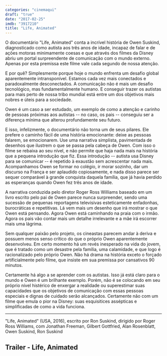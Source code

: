 ```yaml
---
categories: "cinemaqui"
draft: "true"
date: "2017-02-25"
imdb: "3917210"
title: "Life, Animated"
---
```

O documentário "Life, Animated" conta a incrível história de Owen Suskind, diagnosticado como autista aos três anos de idade, incapaz de falar e de ações motoras minimamente coesas e que através dos filmes da Disney abriu um portal surpreendente de comunicação com o mundo externo. Apenas por esta premissa este filme vale cada segundo de nossa atenção.

E por quê? Simplesmente porque hoje o mundo enfrenta um desafio global aparentemente intransponível. Estamos cada vez mais conectados e paradoxalmente desconectados. A comunicação não é mais um desafio tecnológico, mas fundamentalmente humano. E conseguir trazer os autistas para mais perto de nossa tribo mundial está entre um dos objetivos mais nobres e úteis para a sociedade.

Owen é um caso a ser estudado, um exemplo de como a atenção e carinho de pessoas próximas aos autistas -- no caso, os pais -- conseguiu ser a diferença mínima que alterou profundamente seu futuro.

E isso, infelizmente, o documentário não torna um de seus pilares. Ele prefere o caminho fácil de uma história emocionante: deixe as pessoas falarem, se emocionarem. Use uma narrativa simplista, pavimentada de desenhos que ilustrem o que se passa pela cabeça de Owen. Com isso o filme se rebaixa ao seu nível, e não permite que haja nada mais na história que a pequena introdução que fiz. Essa introdução -- autista usa Disney para se comunicar -- é repetido à exaustão sem acrescentar nada mais. Acompanhamos Owen se formar no colégio, ir morar sozinho, dar um discurso na França e ser aplaudido copiosamente, e nada disso parece ser sequer comparável à grande conquista daquela família, que já havia perdido as esperanças quando Owen fez três anos de idade.

A narrativa conduzida pelo diretor Roger Ross Williams baseado em um livro escrito pelo pai de Owen parece nunca surpreender, sendo uma sucessão de pequenas reportagens televisivas esteticamente enfadonhas, burocráticas e repetitivas. Lá vem mais um desenho que irá mostrar o que Owen está pensando. Agora Owen está caminhando na praia com o irmão. Agora os pais vão contar mais um detalhe irrelevante e a mãe irá escorrer mais uma lágrima.

Sem qualquer paixão pelo projeto, os cineastas parecem andar à deriva e possuem menos senso crítico do que o próprio Owen aparentemente desenvolveu. Em certo momento há um revés inesperado na vida do jovem, que é tratado como um desastre pela família, uma calamidade, e que logo é racionalizado pelo próprio Owen. Não há drama na história exceto o forçado artificialmente pelo filme, que insiste em sua premissa por cansativos 90 minutos.

Certamente há algo a se aprender com os autistas. Isso já está claro para o mundo e Owen é um brilhante exemplo. Porém, não é se colocando em seu próprio nível histérico de enxergar a realidade ou superestimar suas capacidades que os objetivos de comunicação com essas pessoas especiais e dignas de cuidado serão alcançados. Certamente não com um filme que emula o pior na Disney: suas esquisitices assépticas e simplificadas de como a vida funciona.

<hr>"Life, Animated" (USA, 2016), escrito por Ron Suskind, dirigido por Roger Ross Williams, com Jonathan Freeman, Gilbert Gottfried, Alan Rosenblatt, Owen Suskind, Ron Suskind

<h2>Trailer - Life, Animated</h2>
